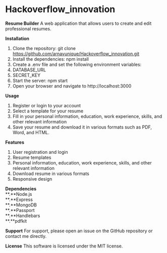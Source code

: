 # Hackoverflow_innovation
**Resume Builder**
A web application that allows users to create and edit professional resumes.

**Installation**
1. Clone the repository: git clone https://github.com/arnavunique/Hackoverflow_innovation.git <br />
2. Install the dependencies: npm install <br />
3. Create a .env file and set the following environment variables: <br />
4. DATABASE_URL <br />
5. SECRET_KEY <br />
6. Start the server: npm start <br />
7. Open your browser and navigate to http://localhost:3000 <br />

**Usage**
1. Register or login to your account <br />
2. Select a template for your resume <br />
3. Fill in your personal information, education, work experience, skills, and other relevant information <br />
4. Save your resume and download it in various formats such as PDF, Word, and HTML. <br />

**Features**
1. User registration and login <br />
2. Resume templates <br />
3. Personal information, education, work experience, skills, and other relevant information <br />
4. Download resume in various formats <br />
5. Responsive design <br />

**Dependencies** <br />
**.**Node.js <br />
**.**Express <br />
**.**MongoDB <br />
**.**Passport <br />
**.**Handlebars <br />
**.**pdfkit <br />

**Support**
For support, please open an issue on the GitHub repository or contact me directly. <br />

**License**
This software is licensed under the MIT license. <br />
